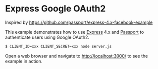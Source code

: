 # Express Google OAuth2

Inspired by https://github.com/passport/express-4.x-facebook-example

This example demonstrates how to use [Express](http://expressjs.com/) 4.x and
[Passport](http://passportjs.org/) to authenticate users using Google OAuth2.

```bash
$ CLIENT_ID=xxx CLIENT_SECRET=xxx node server.js
```

Open a web browser and navigate to [http://localhost:3000/](http://localhost:3000/)
to see the example in action.
